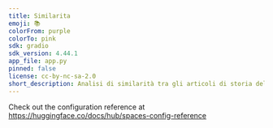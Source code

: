 ```yaml
---
title: Similarita
emoji: 📚
colorFrom: purple
colorTo: pink
sdk: gradio
sdk_version: 4.44.1
app_file: app.py
pinned: false
license: cc-by-nc-sa-2.0
short_description: Analisi di similarità tra gli articoli di storia dell'arte
---
```


Check out the configuration reference at https://huggingface.co/docs/hub/spaces-config-reference
